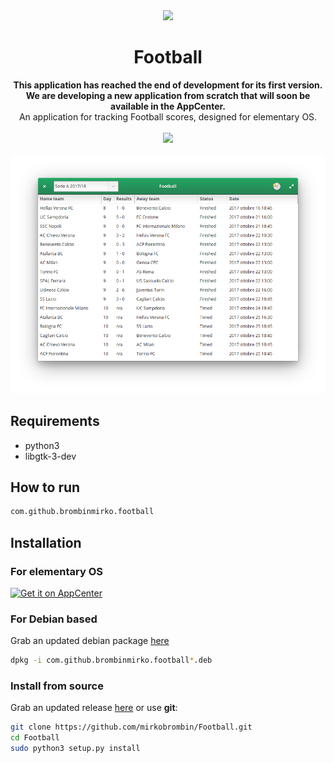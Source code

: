 <div align="center">
  <img src="https://i.imgur.com/xqfciv5.png" width="64">
  <h1 align="center">Football</h1>
  <b>This application has reached the end of development for its first version. We are developing a new application from scratch that will soon be available in the AppCenter.</b>
  <div align="center">An application for tracking Football scores, designed for elementary OS.</div>
</div>

</br>

<div align="center">
   <a href="https://github.com/brombinmirko/Knagaroo/blob/master/LICENSE">
    <img src="https://img.shields.io/badge/License-GPL--3.0-blue.svg">
   </a>
</div>

</br>

<div align="center">
  <img src="screenshot.png">
</div>


## Requirements
- python3
- libgtk-3-dev

## How to run
```bash
com.github.brombinmirko.football
```

## Installation

### For elementary OS
[![Get it on AppCenter](https://appcenter.elementary.io/badge.svg)](https://appcenter.elementary.io/com.github.brombinmirko.football)

### For Debian based
Grab an updated debian package [here](https://github.com/brombinmirko/Football/releases)

```bash
dpkg -i com.github.brombinmirko.football*.deb
```

### Install from source
Grab an updated release [here](https://github.com/brombinmirko/Football/-/archive/master/Football-master.zip) or use **git**:

```bash
git clone https://github.com/mirkobrombin/Football.git
cd Football
sudo python3 setup.py install
```
